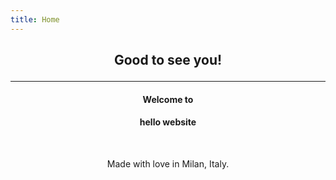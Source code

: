 ```yaml
---
title: Home
---
```

## <p style="text-align: center;">Good to see you!</p>

---

#### <p style="text-align: center;">Welcome to</p>
#### <p style="text-align: center;">hello website</p>
&nbsp;

<p style="text-align: center;">Made with love in Milan, Italy.</p>
